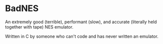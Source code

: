 # BadNES

An extremely good (terrible), performant (slow), and accurate (literally held together with tape) NES emulator.

Written in C by someone who can't code and has never written an emulator.
